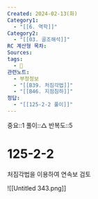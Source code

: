 ```yaml
---
Created: 2024-02-13(화)
Category1:
  - "[[6. 역학]]"
Category2:
  - "[[03. 골조해석]]"
RC 계산형 목차: 
Sources: 
tags:
  - 🧮
관련노트:
  - 부정정보
  - "[[B39. 처짐각법]]"
  - "[[B46. 지점침하]]"
정답:
  - "[[125-2-2 풀이]]"
---
```

중요::1
풀이::△
반복도::5
#  125-2-2

처짐각법을 이용하여 연속보 검토

![[Untitled 343.png]]